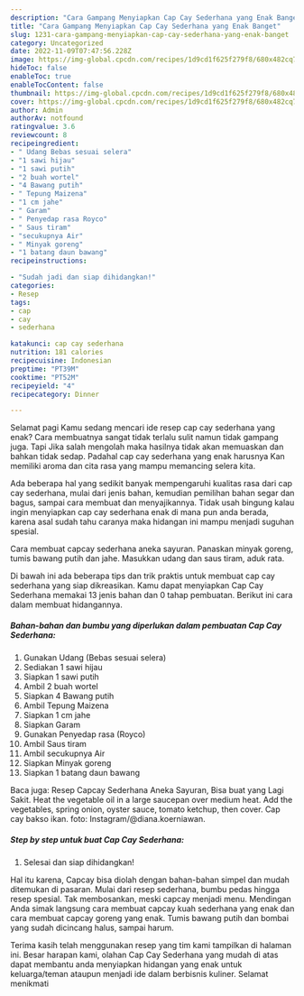 ```yaml
---
description: "Cara Gampang Menyiapkan Cap Cay Sederhana yang Enak Banget"
title: "Cara Gampang Menyiapkan Cap Cay Sederhana yang Enak Banget"
slug: 1231-cara-gampang-menyiapkan-cap-cay-sederhana-yang-enak-banget
category: Uncategorized
date: 2022-11-09T07:47:56.228Z
image: https://img-global.cpcdn.com/recipes/1d9cd1f625f279f8/680x482cq70/cap-cay-sederhana-foto-resep-utama.jpg
hideToc: false
enableToc: true
enableTocContent: false
thumbnail: https://img-global.cpcdn.com/recipes/1d9cd1f625f279f8/680x482cq70/cap-cay-sederhana-foto-resep-utama.jpg
cover: https://img-global.cpcdn.com/recipes/1d9cd1f625f279f8/680x482cq70/cap-cay-sederhana-foto-resep-utama.jpg
author: Admin
authorAv: notfound
ratingvalue: 3.6
reviewcount: 8
recipeingredient:
- " Udang Bebas sesuai selera"
- "1 sawi hijau"
- "1 sawi putih"
- "2 buah wortel"
- "4 Bawang putih"
- " Tepung Maizena"
- "1 cm jahe"
- " Garam"
- " Penyedap rasa Royco"
- " Saus tiram"
- "secukupnya Air"
- " Minyak goreng"
- "1 batang daun bawang"
recipeinstructions:

- "Sudah jadi dan siap dihidangkan!"
categories:
- Resep
tags:
- cap
- cay
- sederhana

katakunci: cap cay sederhana 
nutrition: 181 calories
recipecuisine: Indonesian
preptime: "PT39M"
cooktime: "PT52M"
recipeyield: "4"
recipecategory: Dinner

---
```



Selamat pagi Kamu sedang mencari ide resep cap cay sederhana yang enak? Cara membuatnya sangat tidak terlalu sulit namun tidak gampang juga. Tapi Jika salah mengolah maka hasilnya tidak akan memuaskan dan bahkan tidak sedap. Padahal cap cay sederhana yang enak harusnya Kan memiliki aroma dan cita rasa yang mampu memancing selera kita.


Ada beberapa hal yang sedikit banyak mempengaruhi kualitas rasa dari cap cay sederhana, mulai dari jenis bahan, kemudian pemilihan bahan segar dan bagus, sampai cara membuat dan menyajikannya. Tidak usah bingung kalau ingin menyiapkan cap cay sederhana enak di mana pun anda berada, karena asal sudah tahu caranya maka hidangan ini mampu menjadi suguhan spesial.

Cara membuat capcay sederhana aneka sayuran. Panaskan minyak goreng, tumis bawang putih dan jahe. Masukkan udang dan saus tiram, aduk rata.


Di bawah ini ada beberapa tips dan trik praktis untuk membuat cap cay sederhana yang siap dikreasikan. Kamu dapat menyiapkan Cap Cay Sederhana memakai 13 jenis bahan dan 0 tahap pembuatan. Berikut ini cara dalam membuat hidangannya.

<!--inarticleads1-->

##### Bahan-bahan dan bumbu yang diperlukan dalam pembuatan Cap Cay Sederhana:

1. Gunakan  Udang (Bebas sesuai selera)
1. Sediakan 1 sawi hijau
1. Siapkan 1 sawi putih
1. Ambil 2 buah wortel
1. Siapkan 4 Bawang putih
1. Ambil  Tepung Maizena
1. Siapkan 1 cm jahe
1. Siapkan  Garam
1. Gunakan  Penyedap rasa (Royco)
1. Ambil  Saus tiram
1. Ambil secukupnya Air
1. Siapkan  Minyak goreng
1. Siapkan 1 batang daun bawang


Baca juga: Resep Capcay Sederhana Aneka Sayuran, Bisa buat yang Lagi Sakit. Heat the vegetable oil in a large saucepan over medium heat. Add the vegetables, spring onion, oyster sauce, tomato ketchup, then cover. Cap cay bakso ikan. foto: Instagram/@diana.koerniawan. 

<!--inarticleads2-->

##### Step by step untuk buat Cap Cay Sederhana:


1. Selesai dan siap dihidangkan!

Hal itu karena, Capcay bisa diolah dengan bahan-bahan simpel dan mudah ditemukan di pasaran. Mulai dari resep sederhana, bumbu pedas hingga resep spesial. Tak membosankan, meski capcay menjadi menu. Mendingan Anda simak langsung cara membuat capcay kuah sederhana yang enak dan cara membuat capcay goreng yang enak. Tumis bawang putih dan bombai yang sudah dicincang halus, sampai harum. 

Terima kasih telah menggunakan resep yang tim kami tampilkan di halaman ini. Besar harapan kami, olahan Cap Cay Sederhana yang mudah di atas dapat membantu anda menyiapkan hidangan yang enak untuk keluarga/teman ataupun menjadi ide dalam berbisnis kuliner. Selamat menikmati
